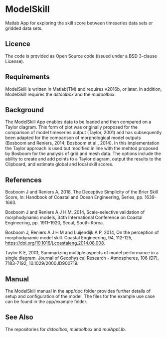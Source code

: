 # ModelSkill
Matlab App for exploring the skill score between timeseries data sets or
gridded data sets.

## Licence
The code is provided as Open Source code (issued under a BSD 3-clause License).

## Requirements
ModelSkill is written in Matlab(TM) and requires v2016b, or later. In addition, ModelSkill requires the _dstoolbox_ and the _muitoolbox_.

## Background
The ModelSkill App enables data to be loaded and then compared on a Taylor diagram. This form of plot was originally proposed for the 
comparison of model timeseries output (Taylor, 2001) and has subsequently been adapted for the comparison of morphological model outputs (Bosboom and Reniers, 2014; Bosboom et al., 2014). In this implementation the Taylor approach is used but modified in line with the mehtod proposed by Bosboom for the analysis of grid and mesh data. The options include the ability to create and add points to a Taylor diagram, output the results to the Clipboard, and estimate global and local skill scores.

## References
Bosboom J and Reniers A, 2018, The Deceptive Simplicity of the Brier Skill Score, In: Handbook of Coastal and Ocean Engineering, Series, pp. 1639-1663.

Bosboom J and Reniers A J H M, 2014, Scale-selective validation of morphodynamic models, 34th International Conference on Coastal Engineering, pp. 1911–1920, Seoul, South-Korea.

Bosboom J, Reniers A J H M and Luijendijk A P, 2014, On the perception of morphodynamic model skill. Coastal Engineering, 94, 112-125, https://doi.org/10.1016/j.coastaleng.2014.08.008.

Taylor K E, 2001, Summarizing multiple aspects of model performance in a single diagram. Journal of Geophysical Research - Atmospheres, 106 (D7), 7183-7192, 10.1029/2000JD900719.

## Manual
The ModelSkill manual in the app/doc folder provides further details of setup and configuration of the model. The files for the example use case can be found in
the app/example folder. 

## See Also
The repositories for _dstoolbox_, _muitoolbox_ and _muiAppLIb_.
